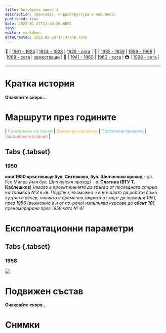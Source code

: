 ```yaml
---
title: Автобусна линия З
description: Транспорт, инфраструктура и мобилност
published: true
date: 2024-01-27T23:30:26.885Z
tags: 
editor: markdown
dateCreated: 2022-05-29T14:47:48.754Z
---
```


🚋 | [1901 - 1924](/bg/public-transport/tram-routes-1901-1924) | [1924 - 1928](/bg/public-transport/tram-routes-1924-1928) | [1928 - сега](/bg/public-transport/tram-routes-1928-sega) | 🚌 | [1935 - 1959](/bg/public-transport/bus-routes-1935-1959) | [1959 - 1968](/bg/public-transport/bus-routes-1959-1968) | [1968 - сега](/bg/public-transport/bus-routes-1968-sega) | [заместващи](/bg/public-transport/bus-routes-replacement-services) | 🚎 | [1941 - 1960](/bg/public-transport/trolleybus-routes-1941-1960) | [1960 - сега](/bg/public-transport/trolleybus-routes-1960-sega) | 🚇 | [1998 - сега](/bg/public-transport/metro-routes) |

---

# Кратка история

**Очаквайте скоро…**


# Маршрути през годините
| <span style="color:#81C784">Разкриване на линия</span> | <span style="color:#FFB74D">Временна промяна</span> | <span style="color:#64B5F6">Постоянна промяна</span> | <span style="color:#E57373">Закриване на линия</span> |


## Tabs {.tabset}

### 1950
**юни 1950 кръстовище бул. Ситняково, бул. Шипченски проход** - ул. Гео Милев *(или бул. Шипченски проход)* - **с. Слатина (ВТУ Т. Каблешков)** *(имало е проект линията да тръгва от последната спирка на трамвай №3 в кв. Подуяне, възможно е в началото да работи само сутрин и вечер, линията е временно закрита от март до ноември 1951, през 1958 (възможно е и от по-рано) изпълнява курсове до **обект 101**, преномерирана през 1959 като № 4)*


# Експлоатационни параметри

## Tabs {.tabset}
### 1958
<img src="http://46.10.181.183:1518/trinmo/literature/1958-patevoditel/1958-line%d0%97.jpg">

# **Подвижен състав**

**Очаквайте скоро…**

# Снимки
